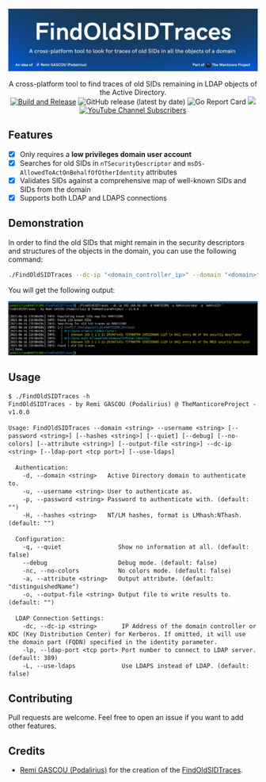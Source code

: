 ![](./.github/banner.png)

<p align="center">
    A cross-platform tool to find traces of old SIDs remaining in LDAP objects of the Active Directory.
    <br>
    <a href="https://github.com/TheManticoreProject/FindOldSIDTraces/actions/workflows/release.yaml" title="Build"><img alt="Build and Release" src="https://github.com/TheManticoreProject/FindOldSIDTraces/actions/workflows/release.yaml/badge.svg"></a>
    <img alt="GitHub release (latest by date)" src="https://img.shields.io/github/v/release/TheManticoreProject/FindOldSIDTraces">
    <img alt="Go Report Card" src="https://goreportcard.com/badge/github.com/TheManticoreProject/FindOldSIDTraces"> 
    <a href="https://twitter.com/intent/follow?screen_name=podalirius_" title="Follow"><img src="https://img.shields.io/twitter/follow/podalirius_?label=Podalirius&style=social"></a>
    <a href="https://www.youtube.com/c/Podalirius_?sub_confirmation=1" title="Subscribe"><img alt="YouTube Channel Subscribers" src="https://img.shields.io/youtube/channel/subscribers/UCF_x5O7CSfr82AfNVTKOv_A?style=social"></a>
    <br>
</p>


## Features

 - [x] Only requires a **low privileges domain user account**
 - [x] Searches for old SIDs in `nTSecurityDescriptor` and `msDS-AllowedToActOnBehalfOfOtherIdentity` attributes
 - [x] Validates SIDs against a comprehensive map of well-known SIDs and SIDs from the domain
 - [x] Supports both LDAP and LDAPS connections

## Demonstration

In order to find the old SIDs that might remain in the security descriptors and structures of the objects in the domain, you can use the following command:

```bash
./FindOldSIDTraces --dc-ip "<domain_controller_ip>" --domain "<domain>" --username "<username>" --password "<password>" 
```

You will get the following output:

![](./.github/example.png)

## Usage

```              
$ ./FindOldSIDTraces -h
FindOldSIDTraces - by Remi GASCOU (Podalirius) @ TheManticoreProject - v1.0.0

Usage: FindOldSIDTraces --domain <string> --username <string> [--password <string>] [--hashes <string>] [--quiet] [--debug] [--no-colors] [--attribute <string>] [--output-file <string>] --dc-ip <string> [--ldap-port <tcp port>] [--use-ldaps]

  Authentication:
    -d, --domain <string>   Active Directory domain to authenticate to.
    -u, --username <string> User to authenticate as.
    -p, --password <string> Password to authenticate with. (default: "")
    -H, --hashes <string>   NT/LM hashes, format is LMhash:NThash. (default: "")

  Configuration:
    -q, --quiet                Show no information at all. (default: false)
    --debug                    Debug mode. (default: false)
    -nc, --no-colors           No colors mode. (default: false)
    -a, --attribute <string>   Output attribute. (default: "distinguishedName")
    -o, --output-file <string> Output file to write results to. (default: "")

  LDAP Connection Settings:
    -dc, --dc-ip <string>       IP Address of the domain controller or KDC (Key Distribution Center) for Kerberos. If omitted, it will use the domain part (FQDN) specified in the identity parameter.
    -lp, --ldap-port <tcp port> Port number to connect to LDAP server. (default: 389)
    -L, --use-ldaps             Use LDAPS instead of LDAP. (default: false)
```

## Contributing

Pull requests are welcome. Feel free to open an issue if you want to add other features.

## Credits
  - [Remi GASCOU (Podalirius)](https://github.com/p0dalirius) for the creation of the [FindOldSIDTraces](https://github.com/TheManticoreProject/FindOldSIDTraces).
